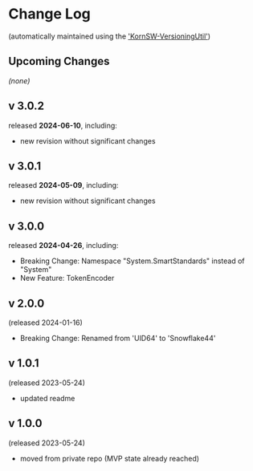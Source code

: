 # Change Log

(automatically maintained using the ['KornSW-VersioningUtil'](https://github.com/KornSW/VersioningUtil))

## Upcoming Changes

*(none)*



## v 3.0.2
released **2024-06-10**, including:
 - new revision without significant changes



## v 3.0.1
released **2024-05-09**, including:
 - new revision without significant changes



## v 3.0.0
released **2024-04-26**, including:
 - Breaking Change: Namespace "System.SmartStandards" instead of "System"
 - New Feature: TokenEncoder



## v 2.0.0
(released 2024-01-16)

 - Breaking Change: Renamed from 'UID64' to 'Snowflake44'

## v 1.0.1
(released 2023-05-24)

 - updated readme

## v 1.0.0
(released 2023-05-24)

 - moved from private repo (MVP state already reached)
